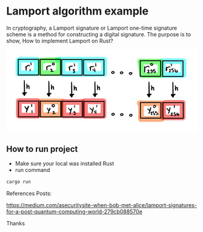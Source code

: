 # Lamport algorithm example

In cryptography, a Lamport signature or Lamport one-time signature scheme is a method for constructing a digital signature. The purpose is to show, How to implement Lamport on Rust?

![Lamport](./lamport.jpg)

## How to run project

* Make sure your local was installed Rust
* run command
```bash
cargo run
```

References Posts:

https://medium.com/asecuritysite-when-bob-met-alice/lamport-signatures-for-a-post-quantum-computing-world-279cb088570e

Thanks